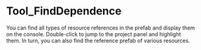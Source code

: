 # Tool_FindDependence
You can find all types of resource references in the prefab and display them on the console. Double-click to jump to the project panel and highlight them. In turn, you can also find the reference prefab of various resources.
